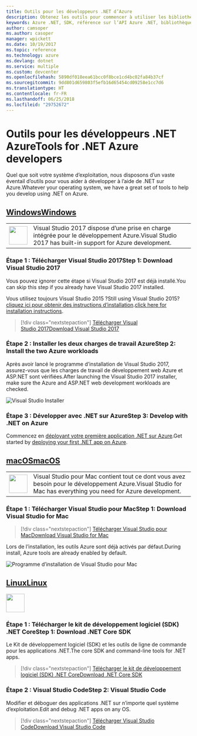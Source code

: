 ```yaml
---
title: Outils pour les développeurs .NET d’Azure
description: Obtenez les outils pour commencer à utiliser les bibliothèques .NET Azure à partir d’un environnement Windows, Linux ou Mac.
keywords: Azure .NET, SDK, référence sur l’API Azure .NET, bibliothèques de classes .NET Azure
author: camsoper
ms.author: casoper
manager: wpickett
ms.date: 10/19/2017
ms.topic: reference
ms.technology: azure
ms.devlang: dotnet
ms.service: multiple
ms.custom: devcenter
ms.openlocfilehash: 5890df018eea61bcc0f8bce1cd4bc02fa84b37cf
ms.sourcegitcommit: 9dd801d659803f5efb16d65454cd09258e1cc7d6
ms.translationtype: HT
ms.contentlocale: fr-FR
ms.lasthandoff: 06/25/2018
ms.locfileid: "29752672"
---
```

# <a name="tools-for-net-azure-developers"></a><span data-ttu-id="31045-104">Outils pour les développeurs .NET Azure</span><span class="sxs-lookup"><span data-stu-id="31045-104">Tools for .NET Azure developers</span></span>

<span data-ttu-id="31045-105">Quel que soit votre système d’exploitation, nous disposons d’un vaste éventail d’outils pour vous aider à développer à l’aide de .NET sur Azure.</span><span class="sxs-lookup"><span data-stu-id="31045-105">Whatever your operating system, we have a great set of tools to help you develop using .NET on Azure.</span></span>

## <a name="windowstabwindows"></a>[<span data-ttu-id="31045-106">Windows</span><span class="sxs-lookup"><span data-stu-id="31045-106">Windows</span></span>](#tab/windows)

<table>
  <tr>
    <td width="50">
        <img src="https://docs.microsoft.com/en-us/media/logos/logo_vs-ide.svg" width="50" height="50"></img>
    </td>
    <td>
        <span data-ttu-id="31045-107">Visual Studio 2017 dispose d’une prise en charge intégrée pour le développement Azure.</span><span class="sxs-lookup"><span data-stu-id="31045-107">Visual Studio 2017 has built-in support for Azure development.</span></span>
    </td>
  </tr>
</table>

### <a name="step-1-download-visual-studio-2017"></a><span data-ttu-id="31045-108">Étape 1 : Télécharger Visual Studio 2017</span><span class="sxs-lookup"><span data-stu-id="31045-108">Step 1: Download Visual Studio 2017</span></span>

<span data-ttu-id="31045-109">Vous pouvez ignorer cette étape si Visual Studio 2017 est déjà installé.</span><span class="sxs-lookup"><span data-stu-id="31045-109">You can skip this step if you already have Visual Studio 2017 installed.</span></span>

<span data-ttu-id="31045-110">Vous utilisez toujours Visual Studio 2015 ?</span><span class="sxs-lookup"><span data-stu-id="31045-110">Still using Visual Studio 2015?</span></span>  <span data-ttu-id="31045-111">[cliquez ici pour obtenir des instructions d’installation](dotnet-sdk-vs2015-install.md).</span><span class="sxs-lookup"><span data-stu-id="31045-111">[click here for installation instructions](dotnet-sdk-vs2015-install.md).</span></span>

> [!div class="nextstepaction"]
> [<span data-ttu-id="31045-112">Télécharger Visual Studio 2017</span><span class="sxs-lookup"><span data-stu-id="31045-112">Download Visual Studio 2017</span></span>](https://www.visualstudio.com/downloads/)


### <a name="step-2-install-the-two-azure-workloads"></a><span data-ttu-id="31045-113">Étape 2 : Installer les deux charges de travail Azure</span><span class="sxs-lookup"><span data-stu-id="31045-113">Step 2: Install the two Azure workloads</span></span>

<span data-ttu-id="31045-114">Après avoir lancé le programme d’installation de Visual Studio 2017, assurez-vous que les charges de travail de développement web Azure et ASP.NET sont vérifiées.</span><span class="sxs-lookup"><span data-stu-id="31045-114">After launching the Visual Studio 2017 installer, make sure the Azure and ASP.NET web development workloads are checked.</span></span>

![Visual Studio Installer](media/dotnet-tools/azure-workloads.png)

### <a name="step-3-develop-with-net-on-azure"></a><span data-ttu-id="31045-116">Étape 3 : Développer avec .NET sur Azure</span><span class="sxs-lookup"><span data-stu-id="31045-116">Step 3: Develop with .NET on Azure</span></span>

<span data-ttu-id="31045-117">Commencez en [déployant votre première application .NET sur Azure](https://docs.microsoft.com/azure/app-service-web/app-service-web-get-started-dotnet).</span><span class="sxs-lookup"><span data-stu-id="31045-117">Get started by [deploying your first .NET app on Azure](https://docs.microsoft.com/azure/app-service-web/app-service-web-get-started-dotnet).</span></span>


## <a name="macostabmacos"></a>[<span data-ttu-id="31045-118">macOS</span><span class="sxs-lookup"><span data-stu-id="31045-118">macOS</span></span>](#tab/macos)
<table>
  <tr>
    <td width="50">
        <img src="https://docs.microsoft.com/en-us/media/logos/logo_vs-mac.svg" width="50" height="50"></img>
    </td>
    <td>
        <span data-ttu-id="31045-119">Visual Studio pour Mac contient tout ce dont vous avez besoin pour le développement Azure.</span><span class="sxs-lookup"><span data-stu-id="31045-119">Visual Studio for Mac has everything you need for Azure development.</span></span>
    </td>
  </tr>
</table>


### <a name="step-1-download-visual-studio-for-mac"></a><span data-ttu-id="31045-120">Étape 1 : Télécharger Visual Studio pour Mac</span><span class="sxs-lookup"><span data-stu-id="31045-120">Step 1: Download Visual Studio for Mac</span></span>

> [!div class="nextstepaction"]
> [<span data-ttu-id="31045-121">Télécharger Visual Studio pour Mac</span><span class="sxs-lookup"><span data-stu-id="31045-121">Download Visual Studio for Mac</span></span>](https://www.visualstudio.com/vs/visual-studio-mac/)

<span data-ttu-id="31045-122">Lors de l’installation, les outils Azure sont déjà activés par défaut.</span><span class="sxs-lookup"><span data-stu-id="31045-122">During install, Azure tools are already enabled by default.</span></span>

![Programme d’installation de Visual Studio pour Mac](media/dotnet-tools/azure-vsmac.png)

## <a name="linuxtablinux"></a>[<span data-ttu-id="31045-124">Linux</span><span class="sxs-lookup"><span data-stu-id="31045-124">Linux</span></span>](#tab/linux)

<img src="https://docs.microsoft.com/en-us/visualstudio/products/images/vs-code.svg" width="50" height="50"></img>

### <a name="step-1-download-net-core-sdk"></a><span data-ttu-id="31045-125">Étape 1 : Télécharger le kit de développement logiciel (SDK) .NET Core</span><span class="sxs-lookup"><span data-stu-id="31045-125">Step 1: Download .NET Core SDK</span></span>

<span data-ttu-id="31045-126">Le Kit de développement logiciel (SDK) et les outils de ligne de commande pour les applications .NET.</span><span class="sxs-lookup"><span data-stu-id="31045-126">The core SDK and command-line tools for .NET apps.</span></span>

> [!div class="nextstepaction"]
> [<span data-ttu-id="31045-127">Télécharger le kit de développement logiciel (SDK) .NET Core</span><span class="sxs-lookup"><span data-stu-id="31045-127">Download .NET Core SDK</span></span>](https://www.microsoft.com/net/core)

### <a name="step-2-visual-studio-code"></a><span data-ttu-id="31045-128">Étape 2 : Visual Studio Code</span><span class="sxs-lookup"><span data-stu-id="31045-128">Step 2: Visual Studio Code</span></span>

<span data-ttu-id="31045-129">Modifier et déboguer des applications .NET sur n’importe quel système d’exploitation.</span><span class="sxs-lookup"><span data-stu-id="31045-129">Edit and debug .NET apps on any OS.</span></span>

> [!div class="nextstepaction"]
> [<span data-ttu-id="31045-130">Télécharger Visual Studio Code</span><span class="sxs-lookup"><span data-stu-id="31045-130">Download Visual Studio Code</span></span>](https://code.visualstudio.com)